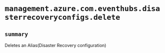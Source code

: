# `management.azure.com.eventhubs.disasterrecoveryconfigs.delete`

## `summary`
Deletes an Alias(Disaster Recovery configuration)


